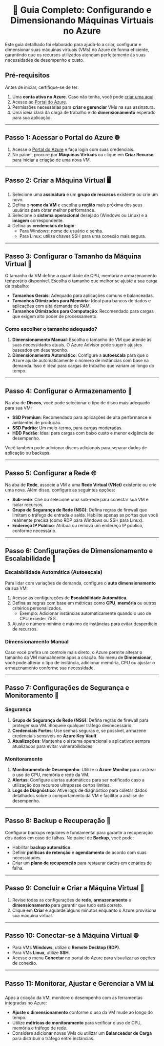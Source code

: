 <h1 align="center">📓 Guia Completo: Configurando e Dimensionando Máquinas Virtuais no Azure</h1>

Este guia detalhado foi elaborado para ajudá-lo a criar, configurar e dimensionar suas máquinas virtuais (VMs) no Azure de forma eficiente, garantindo que os recursos utilizados atendam perfeitamente às suas necessidades de desempenho e custo.

## Pré-requisitos

Antes de iniciar, certifique-se de ter:

1. Uma **conta ativa no Azure**. Caso não tenha, você pode [criar uma aqui](https://azure.microsoft.com/free/).
2. Acesso ao [Portal do Azure](https://portal.azure.com).
3. Permissões necessárias para **criar e gerenciar** VMs na sua assinatura.
4. Uma ideia clara da carga de trabalho e do **dimensionamento** esperado para sua aplicação.

---

## Passo 1: Acessar o Portal do Azure 🌐

1. Acesse o [Portal do Azure](https://portal.azure.com) e faça login com suas credenciais.
2. No painel, procure por **Máquinas Virtuais** ou clique em **Criar Recurso** para iniciar a criação de uma nova VM.

---

## Passo 2: Criar a Máquina Virtual 🖥️

1. Selecione uma **assinatura** e um **grupo de recursos** existente ou crie um novo.
2. Defina o **nome da VM** e escolha a **região** mais próxima dos seus usuários para obter melhor performance.
3. Selecione o **sistema operacional** desejado (Windows ou Linux) e a **imagem** correspondente.
4. Defina as **credenciais de login**:
   - Para Windows: nome de usuário e senha.
   - Para Linux: utilize chaves SSH para uma conexão mais segura.
  
---

## Passo 3: Configurar o Tamanho da Máquina Virtual 📏

O tamanho da VM define a quantidade de CPU, memória e armazenamento temporário disponível. Escolha o tamanho que melhor se ajuste à sua carga de trabalho:

- **Tamanhos Gerais**: Adequado para aplicações comuns e balanceadas.
- **Tamanhos Otimizados para Memória**: Ideal para bancos de dados e aplicações com alta demanda de RAM.
- **Tamanhos Otimizados para Computação**: Recomendado para cargas que exigem alto poder de processamento.

### Como escolher o tamanho adequado?

1. **Dimensionamento Manual**: Escolha o tamanho de VM que atende às suas necessidades atuais. O Azure Advisor pode sugerir ajustes baseados em desempenho.
2. **Dimensionamento Automático**: Configure a **autoescala** para que o Azure ajuste automaticamente o número de instâncias com base na demanda. Isso é ideal para cargas de trabalho que variam ao longo do tempo.

---

## Passo 4: Configurar o Armazenamento 💾

Na aba de **Discos**, você pode selecionar o tipo de disco mais adequado para sua VM:

- **SSD Premium**: Recomendado para aplicações de alta performance e ambientes de produção.
- **SSD Padrão**: Um meio-termo, para cargas moderadas.
- **HDD Padrão**: Ideal para cargas com baixo custo e menor exigência de desempenho.

Você também pode adicionar discos adicionais para separar dados de aplicação ou backups.

---

## Passo 5: Configurar a Rede 🌐

Na aba de **Rede**, associe a VM a uma **Rede Virtual (VNet)** existente ou crie uma nova. Além disso, configure as seguintes opções:

- **Sub-rede**: Crie ou selecione uma sub-rede para conectar sua VM e isolar recursos.
- **Grupo de Segurança de Rede (NSG)**: Defina regras de firewall que limitam o tráfego de entrada e saída. Habilite apenas as portas que você realmente precisa (como RDP para Windows ou SSH para Linux).
- **Endereço IP Público**: Atribua ou remova um endereço IP público, conforme necessário.

---

## Passo 6: Configurações de Dimensionamento e Escalabilidade 🔄

### Escalabilidade Automática (Autoescala)

Para lidar com variações de demanda, configure o **auto dimensionamento** da sua VM:

1. Acesse as configurações de **Escalabilidade Automática**.
2. Defina as regras com base em métricas como **CPU**, **memória** ou outros critérios personalizados.
   - Exemplo: Adicionar instâncias automaticamente quando o uso de CPU exceder 75%.
3. Ajuste o número mínimo e máximo de instâncias para evitar desperdício de recursos.

### Dimensionamento Manual

Caso você prefira um controle mais direto, o Azure permite alterar o tamanho da VM manualmente após a criação. No menu de **Dimensionar**, você pode alterar o tipo de instância, adicionar memória, CPU ou ajustar o armazenamento conforme sua necessidade.

---

## Passo 7: Configurações de Segurança e Monitoramento 🔐

### Segurança

1. **Grupo de Segurança de Rede (NSG)**: Defina regras de firewall para proteger sua VM. Bloqueie qualquer tráfego desnecessário.
2. **Credenciais Fortes**: Use senhas seguras e, se possível, armazene credenciais sensíveis no **Azure Key Vault**.
3. **Atualizações**: Mantenha o sistema operacional e aplicativos sempre atualizados para evitar vulnerabilidades.

### Monitoramento

1. **Monitoramento de Desempenho**: Utilize o **Azure Monitor** para rastrear o uso de CPU, memória e rede da VM.
2. **Alertas**: Configure alertas automáticos para ser notificado caso a utilização dos recursos ultrapasse certos limites.
3. **Logs de Diagnóstico**: Ative logs de diagnóstico para coletar dados detalhados sobre o comportamento da VM e facilitar a análise de desempenho.

---

## Passo 8: Backup e Recuperação 💾

Configurar backups regulares é fundamental para garantir a recuperação dos dados em caso de falhas. No painel de **Backup**, você pode:

- Habilitar **backup automático**.
- Definir **políticas de retenção** e **agendamento** de acordo com suas necessidades.
- Criar um **plano de recuperação** para restaurar dados em cenários de falha.

---

## Passo 9: Concluir e Criar a Máquina Virtual 🎉

1. Revise todas as configurações de **rede**, **armazenamento** e **dimensionamento** para garantir que tudo está correto.
2. Clique em **Criar** e aguarde alguns minutos enquanto o Azure provisiona sua máquina virtual.

---

## Passo 10: Conectar-se à Máquina Virtual 🌐

- Para VMs **Windows**, utilize o **Remote Desktop (RDP)**.
- Para VMs **Linux**, utilize **SSH**.
- Acesse o menu **Conectar** no portal do Azure para visualizar as opções de conexão.

---

## Passo 11: Monitorar, Ajustar e Gerenciar a VM 📊

Após a criação da VM, monitore o desempenho com as ferramentas integradas no Azure:

- **Ajuste o dimensionamento** conforme o uso da VM mude ao longo do tempo.
- Utilize **métricas de monitoramento** para verificar o uso de CPU, memória e tráfego de rede.
- Considere adicionar novas VMs ou utilizar um **Balanceador de Carga** para distribuir o tráfego entre instâncias.
